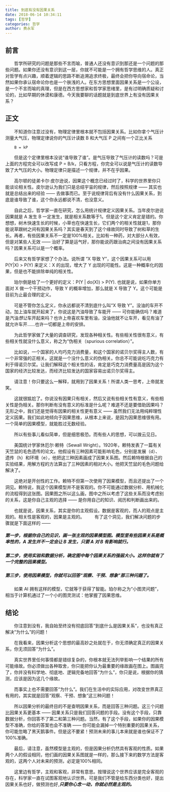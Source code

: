 ```yaml
---
title: 到底有没有因果关系
date: 2018-06-14 10:34:11
tags: [哲学]
categories: 哲学
author: 费永军
---
```

## 前言
&emsp;&emsp;哲学所研究的问题是那些不言而喻，普通人还没有意识到那还是一个问题的那些问题。如果你还没有意识到这一层，你就不可能是一个拥有哲学思维的人。真正对哲学有点兴趣，顺着逻辑的思路不断追溯追求终极，最终会把你导向宿命论，当然如果你承认宿命论你也是一个肤浅的人。在东方思想里面因果关系是一个公设，是一个不言而喻的真理，但是在西方思想家和哲学家思绪里，是有过明确质疑和讨论的，比如早期的休谟和康德。今天我要聊的话题就是到底世界上有没有因果关系？
## 正文
&emsp;&emsp;不知道你注意过没有，物理定律里根本就不包括因果关系。比如你拿个气压计测量大气压，物理定律说你的气压计读数 B 和大气压 P 之间有一个正比关系

        B = kP

&emsp;&emsp;但是这个定律里根本没说“谁导致了谁”。是气压导致了气压计的读数吗？可是上面的方程完全可以改写成 P = B/k，只看方程，你完全可以说是气压计的读数导致了大气压的大小。物理定律只是描述一个规律，并不在乎因果。

&emsp;&emsp;高尔顿的徒弟卡尔·皮尔逊说，因果这个概念已经过时了，科学的世界里你只能谈论相关性。皮尔逊认为我们只是总结宇宙的规律，然后按照规律 —— 其实也就是总结出来的经验 —— 去做事而已。至于说规律背后有没有什么因果关系，到底是谁导致了谁，这个你永远都说不清，也没意义。

&emsp;&emsp;自此之后，哲学家一直在研究，怎么用统计规律定义因果关系。当年皮尔逊说因果就是 A 发生 B 一定发生，就是相关系数等于1。但是这个定义肯定是错的。你想想，树木快速生长的时候，小草也在快速生长，它们两个的相关性就是1，那你能说草跟树之间有因果关系吗？其实是春天到了这个缘故同时导致了树和草的生长。再者，有些因果关系不一定是100%相关。比如有一种药，对大部分人有效，但是对某些人无效 —— 治好了算是运气好，那你能说药跟治病之间没有因果关系吗？因果关系可以是一个概率。

&emsp;&emsp;后来又有哲学家想了个办法。说所谓 “X 导致 Y”，这个因果关系可以用 P(Y|X) > P(Y) 来定义：X 的出现，增大了 Y 出现的可能性。这是一种概率化的因果，但是也不能排除单纯的相关性。

&emsp;&emsp;珀尔倒是给了一个更好的定义：P(Y | do(X)) > P(Y). 也就是说，如果你单方面对 X 做一个干预动作，导致 Y 的概率增加，那么就是 X 导致了 Y。这个可能是目前为止最合理的定义。

&emsp;&emsp;可是不管你怎么定义，你永远都说不清到底什么叫“X 导致 Y”。没油的车开不动，加上油车就开起来了，你说这是汽油导致了车能开 —— 可你能确信吗？难道是汽油*想让*车开起来吗？也许上帝喜欢车里有油，没油他就不让车开，看见有油了就允许车开……也许一切都是上帝的安排。

&emsp;&emsp;为此哲学家做了大量的调查研究，发现各种相关性。有些相关性很有意义，有些相关性就没什么意义，称之为“伪相关（spurious correlation）”。

&emsp;&emsp;比如说，一个国家的人均巧克力消费量，和这个国家的诺贝尔奖得主人数，有一个非常强的正相关。这就是一个没什么意义的伪相关。你总不可能说吃巧克力有利于得诺贝尔奖。让我们解释这个相关性的话，肯定是巧克力消费量高是因为这个国家的经济比较发达，而经济比较发达的国家容易出诺贝尔奖得主。

&emsp;&emsp;请注意！你只要这么一解释，就用到了因果关系！所谓人类一思考，上帝就发笑。

&emsp;&emsp;这就很尴尬了。你说没有因果只有相关，然后又说有些相关性有意义，有些相关性是伪相关。那你判断有没有意义的标准是什么呢？难道不还是要借助因果吗？无形之中，我们还是觉得有因果的相关性更有意义 —— 虽然我们无法用纯粹理性定义因果。我们如此地倾向于因果思维，从根本上来说，是因为因果思维很有用。一个简单的因果模型，就能胜过无数经验。

&emsp;&emsp;所以有些事儿看似简单，但是细思极恐。而有些人的思想，可以拨云见日。

&emsp;&emsp;美国统计学家休厄尔·赖特（Sewall Wright）。1920年，赖特发表了一篇有关天竺鼠的毛色遗传的论文。他假设有三种因素可能影响毛色，分别是发展（d）、遗传（h）和环境（e），他把这三种因素画成了因果关系图。然后赖特根据自己的实验结果，用解方程的方法算出了三种因素的相对大小。他把天竺鼠的毛色问题给解决了。

&emsp;&emsp;这绝对是开创性的工作。赖特不但第一次使用了因果模型，而且还提出了一个洞见。赖特说，我这个因果模型并不是客观的。你不可能通过数据分析、用机械化的流程得到这张图。因果图之所以这么画，图中之所以考虑了这些关系而没考虑别的关系，这是你自己主观的选择 —— 是你用自己的知识、阅历和判断画出来的。

&emsp;&emsp;也就是说，因果关系，其实是你的主观假设。数据是客观的，而人的观点是主观的。相关性是客观的，因果是主观的。
&emsp;&emsp;有了这个洞见，我们解决问题的步骤就是下面这样的 ——
##### 第一步，根据你自己的见识，画一张主观的因果模型图。模型里有些因果关系是概率性的，A 发生并不一定会让 B 发生，只要 A 对 B 有影响就行。
##### 第二步，使用实验和数据分析，确定图中每个因果关系的强弱大小。这样你就有了一个完整的因果模型。
##### 第三步，使用因果模型，你就可以回答“观察、干预、想象”那三种问题了。
&emsp;&emsp;如果 AI 拥有这样的模型，它就等于获得了智能。珀尔称之为“小图灵问题”，相当于计算机通过了一个小的图灵测试：他掌握了因果思维。

## 结论

&emsp;&emsp;你注意到没有，我自始至终没有彻底回答“到底什么是因果关系”，也没有真正解决“为什么”的问题！

&emsp;&emsp;在我看来，因果分析这个思想的最高妙之处就在于，你无须确定真正的因果关系，你无须回答“为什么”。

&emsp;&emsp;真实世界里任何事情都是错综复杂的，你根本就无法列举影响一个结果的所有可能缘故。你必须做出各种取舍，你只能把你认为最重要的缘故画在图上。图画完了，你并没有科学地、彻底地、逻辑完备地回答“为什么”，你只是说，根据你的猜测，应该是因为这几个缘故。

&emsp;&emsp;而事实上也不需要回答“为什么”。我们在生活中的实际应用，对改变世界真正有用的，其实就是回答“观察、干预、想象”这三种问题！

&emsp;&emsp;所以因果分析的最终目的不是查明因果关系，而是回答三种问题。这三个问题比因果关系更基本 —— 因果关系只是我们回答问题的手段。没有这个手段，只靠数据分析，你回答不了第二和第三种问题。当然，有了这个手段，如果你的因果模型不准确，你给的答案也会不准确 —— 你可能会漏掉一个特别重要的因果关系，你可能忽略了黑天鹅事件。但是这不要紧！预测未来的事儿本来就是谁也保证不了100%准确。

&emsp;&emsp;最后，请注意，虽然模型是主观的，但是因果分析仍然具有客观的性质。如果两个人的假设相同，他们画的因果关系图就是一样的，那么接下来的数学方法是客观的，这两个人对未来的预测，必定是100%相同。

&emsp;&emsp;这里边有哲学，主观和客观，非常有意思。按理说这个世界应该是完全客观的存在，科学家一直在试图客观地认识世界。可是我们不管是给东西分类也好，提出因果关系也好，做预测也好,***只要你心念一动，你就必然是主观的。***

